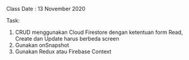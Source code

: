 Class Date : 13 November 2020

Task:
1. CRUD menggunakan Cloud Firestore dengan ketentuan form Read, Create dan Update harus berbeda screen
2. Gunakan onSnapshot
3. Gunakan Redux atau Firebase Context